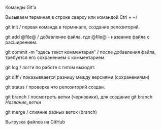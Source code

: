 Команды Git'a

Вызываем терминал в строке сверху или командой  Ctrl + ~/

git init / первая команда в терминале, создание репозиторий.

git add @file@ / добавление файла, где @file@ - название файла с расширением.

git commit -m "здесь текст комментария" / после добавления файла, требуется его сохранением с комментарием.

git log / логги по работе с гитом выходят.

git diff / показыввается разницу между версиями (сохранениями)

git status / проверка что репозиторий создан.

 git branch / посмотреть ветки (черновики), для создание  git branch _Название_ветки_

 git merge / слияние разных веток (branch)

Выгрузка файлов на GitHub


